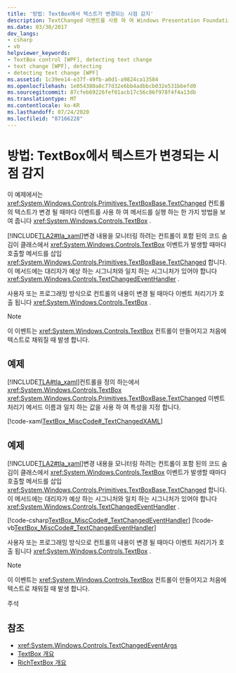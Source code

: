 ```yaml
---
title: '방법: TextBox에서 텍스트가 변경되는 시점 감지'
description: TextChanged 이벤트를 사용 하 여 Windows Presentation Foundation 응용 프로그램에서 TextBox 컨트롤의 텍스트가 변경 될 때마다 메서드를 실행 하는 방법을 알아봅니다.
ms.date: 03/30/2017
dev_langs:
- csharp
- vb
helpviewer_keywords:
- TextBox control [WPF], detecting text change
- text change [WPF], detecting
- detecting text change [WPF]
ms.assetid: 1c39ee14-e37f-49fb-a0d1-a9824ca13584
ms.openlocfilehash: 1e054380a8c77d32e6bb4adbbcb032e531bbefd0
ms.sourcegitcommit: 87cfeb69226fef01acb17c56c86f978f4f4a13db
ms.translationtype: MT
ms.contentlocale: ko-KR
ms.lasthandoff: 07/24/2020
ms.locfileid: "87166228"
---
```

# <a name="how-to-detect-when-text-in-a-textbox-has-changed"></a>방법: TextBox에서 텍스트가 변경되는 시점 감지

이 예제에서는 <xref:System.Windows.Controls.Primitives.TextBoxBase.TextChanged> 컨트롤의 텍스트가 변경 될 때마다 이벤트를 사용 하 여 메서드를 실행 하는 한 가지 방법을 보여 줍니다 <xref:System.Windows.Controls.TextBox> .

[!INCLUDE[TLA2#tla_xaml](../../../../includes/tla2sharptla-xaml-md.md)]변경 내용을 모니터링 하려는 컨트롤이 포함 된의 코드 숨김이 클래스에서 <xref:System.Windows.Controls.TextBox> 이벤트가 발생할 때마다 호출할 메서드를 삽입 <xref:System.Windows.Controls.Primitives.TextBoxBase.TextChanged> 합니다.  이 메서드에는 대리자가 예상 하는 시그니처와 일치 하는 시그니처가 있어야 합니다 <xref:System.Windows.Controls.TextChangedEventHandler> .

사용자 또는 프로그래밍 방식으로 컨트롤의 내용이 변경 될 때마다 이벤트 처리기가 호출 됩니다 <xref:System.Windows.Controls.TextBox> .

> [!NOTE]
> 이 이벤트는 <xref:System.Windows.Controls.TextBox> 컨트롤이 만들어지고 처음에 텍스트로 채워질 때 발생 합니다.

## <a name="example"></a>예제

[!INCLUDE[TLA#tla_xaml](../../../../includes/tlasharptla-xaml-md.md)]컨트롤을 정의 하는에서 <xref:System.Windows.Controls.TextBox> <xref:System.Windows.Controls.Primitives.TextBoxBase.TextChanged> 이벤트 처리기 메서드 이름과 일치 하는 값을 사용 하 여 특성을 지정 합니다.

[!code-xaml[TextBox_MiscCode#_TextChangedXAML](~/samples/snippets/csharp/VS_Snippets_Wpf/TextBox_MiscCode/CSharp/Window1.xaml#_textchangedxaml)]

## <a name="example"></a>예제

[!INCLUDE[TLA2#tla_xaml](../../../../includes/tla2sharptla-xaml-md.md)]변경 내용을 모니터링 하려는 컨트롤이 포함 된의 코드 숨김이 클래스에서 <xref:System.Windows.Controls.TextBox> 이벤트가 발생할 때마다 호출할 메서드를 삽입 <xref:System.Windows.Controls.Primitives.TextBoxBase.TextChanged> 합니다.  이 메서드에는 대리자가 예상 하는 시그니처와 일치 하는 시그니처가 있어야 합니다 <xref:System.Windows.Controls.TextChangedEventHandler> .

[!code-csharp[TextBox_MiscCode#_TextChangedEventHandler](~/samples/snippets/csharp/VS_Snippets_Wpf/TextBox_MiscCode/CSharp/Window1.xaml.cs#_textchangedeventhandler)]
[!code-vb[TextBox_MiscCode#_TextChangedEventHandler](~/samples/snippets/visualbasic/VS_Snippets_Wpf/TextBox_MiscCode/VisualBasic/Window1.xaml.vb#_textchangedeventhandler)]

사용자 또는 프로그래밍 방식으로 컨트롤의 내용이 변경 될 때마다 이벤트 처리기가 호출 됩니다 <xref:System.Windows.Controls.TextBox> .

> [!NOTE]
> 이 이벤트는 <xref:System.Windows.Controls.TextBox> 컨트롤이 만들어지고 처음에 텍스트로 채워질 때 발생 합니다.

주석

## <a name="see-also"></a>참조

- <xref:System.Windows.Controls.TextChangedEventArgs>
- [TextBox 개요](textbox-overview.md)
- [RichTextBox 개요](richtextbox-overview.md)
